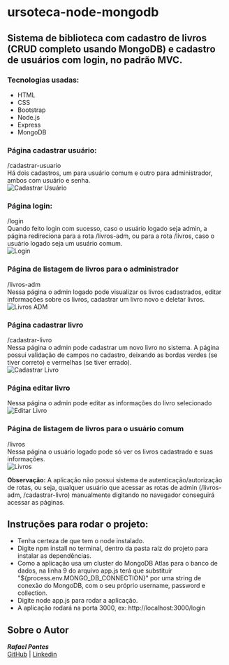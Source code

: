 # ursoteca-node-mongodb

## Sistema de biblioteca com cadastro de livros (CRUD completo usando MongoDB) e cadastro de usuários com login, no padrão MVC.

### Tecnologias usadas:
- HTML
- CSS
- Bootstrap
- Node.js
- Express
- MongoDB

### Página cadastrar usuário:
/cadastrar-usuario <br/>
Há dois cadastros, um para usuário comum e outro para administrador, ambos com usuário e senha. <br/>
![Cadastrar Usuário](https://i.imgur.com/eZ3AZsl.png) <br/>

### Página login:
/login <br/>
Quando feito login com sucesso, caso o usuário logado seja admin, a página redireciona para a rota /livros-adm, ou para a rota /livros, caso o usuário logado seja um usuário comum. <br/>
![Login](https://i.imgur.com/9KHerL1.png)

### Página de listagem de livros para o administrador
/livros-adm <br/>
Nessa página o admin logado pode visualizar os livros cadastrados, editar informações sobre os livros, cadastrar um livro novo e deletar livros. <br/>
![Livros ADM](https://i.imgur.com/Pp6kJjk.png)

### Página cadastrar livro
/cadastrar-livro <br/>
Nessa página o admin pode cadastrar um novo livro no sistema.
A página possui validação de campos no cadastro, deixando as bordas verdes (se tiver correto) e vermelhas (se tiver errado). <br/>
![Cadastrar Livro](https://i.imgur.com/nIb6cKb.png)

### Página editar livro
Nessa página o admin pode editar as informações do livro selecionado <br/>
![Editar Livro](https://i.imgur.com/w5ucKws.png)

### Página de listagem de livros para o usuário comum
/livros <br/>
Nessa página o usuário logado pode só ver os livros cadastrado e suas informações. <br/>
![Livros](https://i.imgur.com/Pp6kJjk.png)

**Observação:**
A aplicação não possui sistema de autenticação/autorização de rotas, ou seja, qualquer usuário que acessar as rotas de admin (/livros-adm, /cadastrar-livro) manualmente digitando no navegador conseguirá acessar as páginas.

## Instruções para rodar o projeto:
- Tenha certeza de que tem o node instalado.
- Digite npm install no terminal, dentro da pasta raíz do projeto para instalar as dependências.
- Como a aplicação usa um cluster do MongoDB Atlas para o banco de dados, na linha 9 do arquivo app.js terá que substituir "${process.env.MONGO_DB_CONNECTION}" por uma string de conexão do MongoDB, com o seu próprio username, password e collection.
- Digite node app.js para rodar a aplicação.
- A aplicação rodará na porta 3000, ex: http://localhost:3000/login

## Sobre o Autor
***Rafael Pontes*** <br/>
[GitHub](https://github.com/leafarpontes) | [Linkedin](https://www.linkedin.com/in/rafael-p/)
